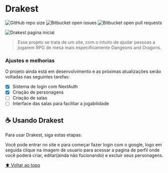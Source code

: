 # Drakest

<!---Esses são exemplos. Veja https://shields.io para outras pessoas ou para personalizar este conjunto de escudos. Você pode querer incluir dependências, status do projeto e informações de licença aqui--->

![GitHub repo size](https://img.shields.io/github/repo-size/iuricode/README-template?style=for-the-badge)
![Bitbucket open issues](https://img.shields.io/bitbucket/issues/iuricode/README-template?style=for-the-badge)
![Bitbucket open pull requests](https://img.shields.io/bitbucket/pr-raw/iuricode/README-template?style=for-the-badge)

<img src="https://media.graphassets.com/DjnuWw5sTxmGr4UCTbDZ" alt="Drakest pagina inicial">

> Esse projeto se trata de um site, com o intuito de ajudar pessoas a jogarem RPG de mesa mais especificamente Dangeons and Dragons.

### Ajustes e melhorias

O projeto ainda está em desenvolvimento e as próximas atualizações serão voltadas nas seguintes tarefas:

- [x] Sistema de login com NextAuth
- [x] Criação de personagens
- [ ] Criação de salas
- [ ] Interface das salas para facilitar a jogabilidade

## ☕ Usando Drakest

Para usar Drakest, siga estas etapas:

Você pode entrar no site e para começar fazer login com o google, logo em seguida clique na imagem de usuario 
para acessar a pagina de perfil onde você poderá criar, editar(ainda não fucionando) e excluir seus personagens. 

[⬆ Voltar ao topo](#nome-do-projeto)<br>
